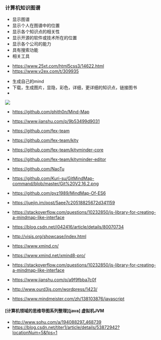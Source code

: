 ### 计算机知识图谱

* 显示图谱
* 显示个人在图谱中的位置
* 显示各个知识点的相关性
* 显示开源的软件或技术所在的位置
* 显示各个公司的能力
* 具有搜索功能
* 相关工具

- https://www.25xt.com/html5css3/14622.html
- https://www.v2ex.com/t/309935

* 生成自己的mind
* 下载，生成图片，显隐，彩色，详细，更详细的知识点，链接图书
* 

![](https://github.com/asialiugf/blogs/blob/master/image/foobarmind001.png)

* https://github.com/phith0n/Mind-Map

* https://www.jianshu.com/p/9b53499d9031

* https://github.com/fex-team
* https://github.com/fex-team/kity
* https://github.com/fex-team/kityminder-core
* https://github.com/fex-team/kityminder-editor

* https://github.com/NaoTu
* https://github.com/Kuri-su/GitMindMap-command/blob/master/Git%20V2.16.2.png

* https://github.com/pyz1989/MindMap-Of-ES6

* https://juejin.im/post/5aee7c20518825672d341159
* https://stackoverflow.com/questions/10232850/js-library-for-creating-a-mindmap-like-interface

* https://blog.csdn.net/i042416/article/details/80070734
* http://visjs.org/showcase/index.html
* https://www.xmind.cn/
* https://www.xmind.net/xmind8-pro/

* https://stackoverflow.com/questions/10232850/js-library-for-creating-a-mindmap-like-interface
* https://www.jianshu.com/p/a9f9fbba7c0f
* http://www.ourd3js.com/wordpress/1423/

* https://www.mindmeister.com/zh/138103876/javascript

#### [计算机领域的思维导图系列整理][java] 虚拟机JVM
* http://www.sohu.com/a/194088297_468739
* https://blog.csdn.net/titer1/article/details/53872942?locationNum=5&fps=1

